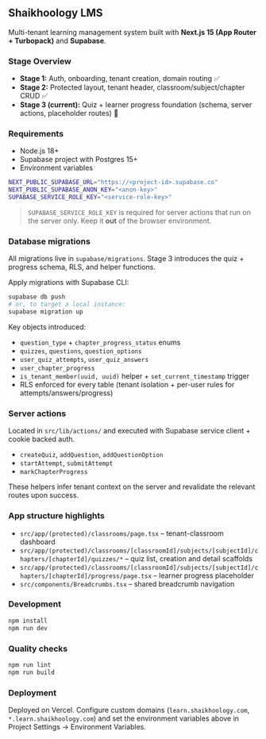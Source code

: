 ## Shaikhoology LMS

Multi-tenant learning management system built with **Next.js 15 (App Router + Turbopack)** and **Supabase**.

### Stage Overview

- **Stage 1:** Auth, onboarding, tenant creation, domain routing ✅
- **Stage 2:** Protected layout, tenant header, classroom/subject/chapter CRUD ✅
- **Stage 3 (current):** Quiz + learner progress foundation (schema, server actions, placeholder routes) 🚧

### Requirements

- Node.js 18+
- Supabase project with Postgres 15+
- Environment variables

```bash
NEXT_PUBLIC_SUPABASE_URL="https://<project-id>.supabase.co"
NEXT_PUBLIC_SUPABASE_ANON_KEY="<anon-key>"
SUPABASE_SERVICE_ROLE_KEY="<service-role-key>"
```

> `SUPABASE_SERVICE_ROLE_KEY` is required for server actions that run on the server only. Keep it **out** of the browser environment.

### Database migrations

All migrations live in `supabase/migrations`. Stage 3 introduces the quiz + progress schema, RLS, and helper functions.

Apply migrations with Supabase CLI:

```bash
supabase db push
# or, to target a local instance:
supabase migration up
```

Key objects introduced:

- `question_type` + `chapter_progress_status` enums
- `quizzes`, `questions`, `question_options`
- `user_quiz_attempts`, `user_quiz_answers`
- `user_chapter_progress`
- `is_tenant_member(uuid, uuid)` helper + `set_current_timestamp` trigger
- RLS enforced for every table (tenant isolation + per-user rules for attempts/answers/progress)

### Server actions

Located in `src/lib/actions/` and executed with Supabase service client + cookie backed auth.

- `createQuiz`, `addQuestion`, `addQuestionOption`
- `startAttempt`, `submitAttempt`
- `markChapterProgress`

These helpers infer tenant context on the server and revalidate the relevant routes upon success.

### App structure highlights

- `src/app/(protected)/classrooms/page.tsx` – tenant-classroom dashboard
- `src/app/(protected)/classrooms/[classroomId]/subjects/[subjectId]/chapters/[chapterId]/quizzes/*` – quiz list, creation and detail scaffolds
- `src/app/(protected)/classrooms/[classroomId]/subjects/[subjectId]/chapters/[chapterId]/progress/page.tsx` – learner progress placeholder
- `src/components/Breadcrumbs.tsx` – shared breadcrumb navigation

### Development

```bash
npm install
npm run dev
```

### Quality checks

```bash
npm run lint
npm run build
```

### Deployment

Deployed on Vercel. Configure custom domains (`learn.shaikhoology.com`, `*.learn.shaikhoology.com`) and set the environment variables above in Project Settings → Environment Variables.

